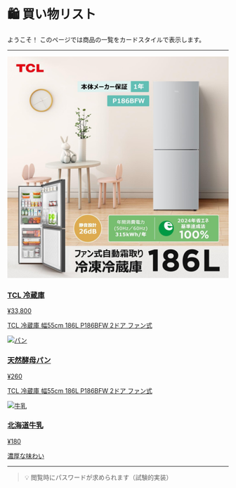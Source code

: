 # 🛍️ 買い物リスト

<script src="../_static/js/auth.js"></script>

ようこそ！
このページでは商品の一覧をカードスタイルで表示します。

---

<div class="shop-grid">

<div class="shop-card">
  <a href="https://www.amazon.co.jp/TCL-P186BFW-%E9%9C%9C%E5%8F%96%E3%82%8A%E6%A9%9F%E8%83%BD%E4%BB%98%E3%81%8D-%E5%A4%A7%E5%AE%B9%E9%87%8F%E3%83%95%E3%83%AA%E3%83%BC%E3%82%B6%E3%83%BC-2024%E3%83%A2%E3%83%87%E3%83%AB/dp/B0DFPZZLYF/ref=sr_1_8?__mk_ja_JP=%E3%82%AB%E3%82%BF%E3%82%AB%E3%83%8A&crid=33XRKDODY5D1B&dib=eyJ2IjoiMSJ9.5fP1UF86yVS7mARb_16VHsSl6XzoT71JnLSZLo90uRKMF4RNUs4gYDYMccIBxpL3YimUZNVrjaNCiN81pC3Er640l2qS8JNGKgt59tSmLlY5-7Wtr-fQjPNmekwhWiHSVrTqPbacfmKXYQVucK0Uxi1EHMBv0qG6EtEjK8RW6G4NTU_Rqma45xsrd4_HDWxFsVkodewJOVr0_-cdxgI0EfI3CW1Zr-YDwaFT_hcCRm_hs-ljOCvIr_b6YAUoLMyg05vtiPsR5hrBA2JxtZ771QG_YlDlFb8zCYhum7OtP8o.pjIhmCDk4_weXr5nQai8THFfIH70D_wAkDL1DX20Zks&dib_tag=se&keywords=TCL%2B%E6%B4%97%E6%BF%AF%E6%A9%9F&qid=1759850929&sprefix=tcl%2B%E6%B4%97%E6%BF%AF%E6%A9%9F%2Caps%2C169&sr=8-8&th=1" target="_blank">
    <img src="../_static/image/refrigerator.png" alt="りんご">
    <h3>TCL 冷蔵庫</h3>
    <p class="price">¥33,800</p>
    <p class="comment">TCL 冷蔵庫 幅55cm 186L P186BFW 2ドア ファン式</p>
  </a>
</div>

<div class="shop-card">
  <a href="https://example.com/bread" target="_blank">
    <img src="../_static/image/bread.png" alt="パン">
    <h3>天然酵母パン</h3>
    <p class="price">¥260</p>
    <p class="comment">TCL 冷蔵庫 幅55cm 186L P186BFW 2ドア ファン式 </p>
  </a>
</div>

<div class="shop-card">
  <a href="https://example.com/milk" target="_blank">
    <img src="../_static/image/milk.png" alt="牛乳">
    <h3>北海道牛乳</h3>
    <p class="price">¥180</p>
    <p class="comment">濃厚な味わい</p>
  </a>
</div>

</div>

---

> 💡 閲覧時にパスワードが求められます（試験的実装）
